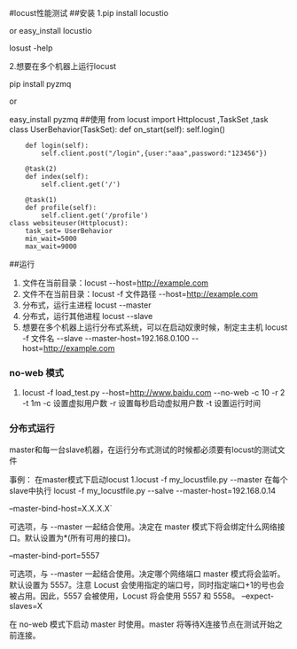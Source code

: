 #locust性能测试
##安装
1.pip install locustio

or easy_install locustio 

losust -help

2.想要在多个机器上运行locust

pip install pyzmq

or 

easy_install pyzmq
##使用
    from locust import Httplocust ,TaskSet ,task
    class UserBehavior(TaskSet):
    	def on_start(self):
    		self.login()
    	
    	def login(self):
    		self.client.post("/login",{user:"aaa",password:"123456"})
    	
    	@task(2)
    	def index(self):
    		self.client.get('/')
    	
    	@task(1)
    	def profile(self):
    		self.client.get('/profile')
    class websiteuser(Httplocust):
    	task_set= UserBehavior
    	min_wait=5000
    	max_wait=9000
##运行
1. 文件在当前目录：locust --host=http://example.com
2. 文件不在当前目录：locust -f 文件路径 --host=http://example.com
3. 分布式，运行主进程 locust --master
4. 分布式，运行其他进程 locust --slave
5. 想要在多个机器上运行分布式系统，可以在启动奴隶时候，制定主主机 locust -f 文件名 --slave --master-host=192.168.0.100 --host=http://example.com


### no-web 模式
1. locust -f load_test.py --host=http://www.baidu.com  --no-web -c 10 -r 2 -t 1m
   -c 设置虚拟用户数
   -r 设置每秒启动虚拟用户数
   -t 设置运行时间
### 分布式运行
master和每一台slave机器，在运行分布式测试的时候都必须要有locust的测试文件

事例：
在master模式下启动locust
1.locust -f my_locustfile.py --master
在每个slave中执行
locust -f my_locustfile.py --salve --master-host=192.168.0.14

–master-bind-host=X.X.X.X`

可选项，与 --master 一起结合使用。决定在 master 模式下将会绑定什么网络接口。默认设置为*(所有可用的接口)。

–master-bind-port=5557

可选项，与 --master 一起结合使用。决定哪个网络端口 master 模式将会监听。默认设置为 5557。注意 Locust 会使用指定的端口号，同时指定端口+1的号也会被占用。因此，5557 会被使用，Locust 将会使用 5557 和 5558。
–expect-slaves=X

在 no-web 模式下启动 master 时使用。master 将等待X连接节点在测试开始之前连接。

    	
